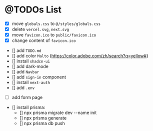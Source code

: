# @TODOs List

* [X] move `globals.css` to `@/styles/globals.css`
* [X] delete `vercel.svg`, `next.svg`
* [X] move `favicon.ico` to `public/favicon.ico`
* [X] change content of `favicon.ico`
* [] add `TODO.md`
* [] add color `Malto` (https://color.adobe.com/zh/search?q=yellow#)
* [] install `shadcn-ui`
* [] add dark-mode
* [] add `Navbar`
* [] add `sign-in` component
* [] install `next-auth`
* [] add `.env`
* [ ] add form page
* [] install prisma:
  * [] npx prisma migrate dev --name init
  * [] npx prisma generate
  * [] npx prisma db push

